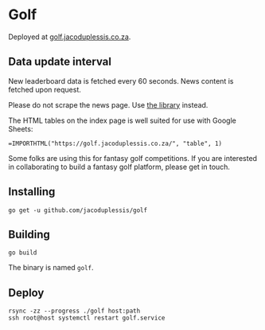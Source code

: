 # Golf

Deployed at [golf.jacoduplessis.co.za](https://golf.jacoduplessis.co.za).

## Data update interval

New leaderboard data is fetched every 60 seconds. News content
is fetched upon request.

Please do not scrape the news page. Use [the library](https://github.com/jacoduplessis/twitterparse)
instead.

The HTML tables on the index page is well suited for use with Google Sheets:

```
=IMPORTHTML("https://golf.jacoduplessis.co.za/", "table", 1)
```

Some folks are using this for fantasy golf competitions. If you are interested in collaborating
to build a fantasy golf platform, please get in touch.


## Installing

```
go get -u github.com/jacoduplessis/golf
```

## Building

```
go build
```

The binary is named `golf`.

## Deploy

```
rsync -zz --progress ./golf host:path
ssh root@host systemctl restart golf.service 
```
